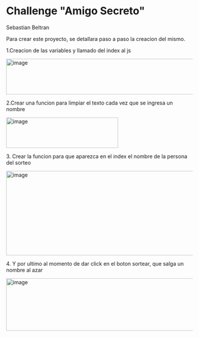 <h1>Challenge "Amigo Secreto"</h1>
<p>Sebastian Beltran</p>
<p>Para crear este proyecto, se detallara paso a paso la creacion del mismo.</p>
<p>1.Creacion de las variables y llamado del index al js </p>
<img width="586" height="96" alt="image" src="https://github.com/user-attachments/assets/1a1c7016-f82a-4092-add2-aa814c610334" />
<p>2.Crear una funcion para limpiar el texto cada vez que se ingresa un nombre</p>
<img width="302" height="82" alt="image" src="https://github.com/user-attachments/assets/c9f1033b-f5fd-41c4-87c7-2d619ca96d44" />
<p>3. Crear la funcion para que aparezca en el index el nombre de la persona del sorteo</p>
<img width="630" height="227" alt="image" src="https://github.com/user-attachments/assets/684f93d0-9442-4956-b310-2c14368347d1" />
<p>4. Y por ultimo al momento de dar click en el boton sortear, que salga un nombre al azar</p>
<img width="737" height="141" alt="image" src="https://github.com/user-attachments/assets/100f66f2-6dc6-48b5-8d9a-e89973330c86" />

